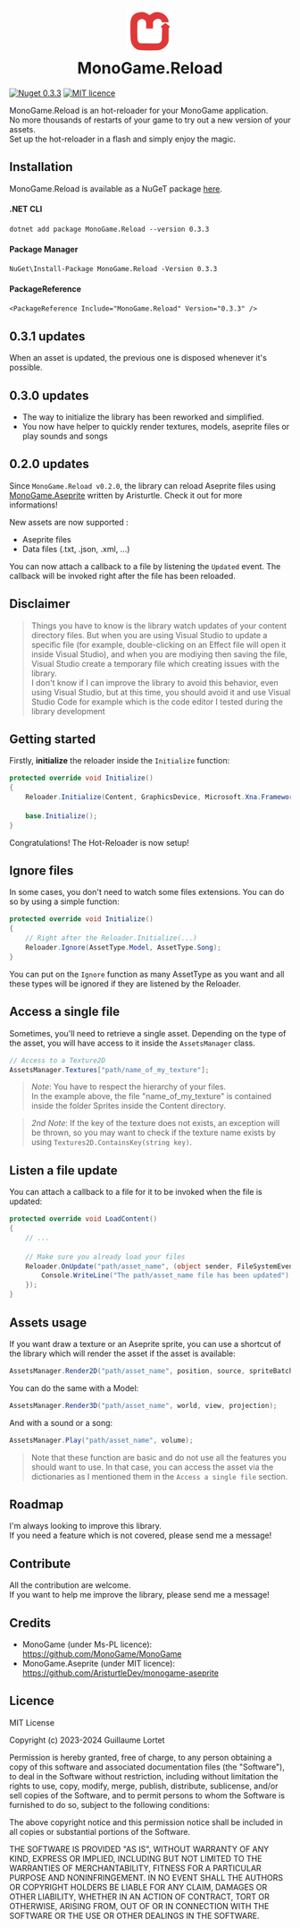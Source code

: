 <h1 align="center">
    <div>
        <img src="Icon.png" width="84" alt="MonoGame.Reload icon" />
        <br />
        MonoGame.Reload
    </div>
</h1>

[![Nuget 0.3.3](https://badgen.net/nuget/v/MonoGame.Reload/latest)](https://www.nuget.org/packages/MonoGame.Reload/0.3.3)
[![MIT licence](https://badgen.net/static/license/MIT/blue)](https://github.com/akaadream/MonoGame.Reload/blob/main/LICENCE)


MonoGame.Reload is an hot-reloader for your MonoGame application.  
No more thousands of restarts of your game to try out a new version of your assets.  
Set up the hot-reloader in a flash and simply enjoy the magic.  

## Installation

MonoGame.Reload is available as a NuGeT package [here](https://www.nuget.org/packages/MonoGame.Reload/0.3.3).  

#### .NET CLI
```
dotnet add package MonoGame.Reload --version 0.3.3
```

#### Package Manager
```
NuGet\Install-Package MonoGame.Reload -Version 0.3.3
```

#### PackageReference
```
<PackageReference Include="MonoGame.Reload" Version="0.3.3" />
```

## 0.3.1 updates

When an asset is updated, the previous one is disposed whenever it's possible.

## 0.3.0 updates

* The way to initialize the library has been reworked and simplified.
* You now have helper to quickly render textures, models, aseprite files or play sounds and songs

## 0.2.0 updates

Since `MonoGame.Reload v0.2.0`, the library can reload Aseprite files using [MonoGame.Aseprite](https://monogameaseprite.net/) written by Aristurtle.  Check it out for more informations!

New assets are now supported :
- Aseprite files
- Data files (.txt, .json, .xml, ...)
  
You can now attach a callback to a file by listening the `Updated` event. The callback will be invoked right after the file has been reloaded.

## Disclaimer

> Things you have to know is the library watch updates of your content directory files. But when you are using Visual Studio to update a specific file (for example, double-clicking on an Effect file will open it inside Visual Studio), and when you are modiying then saving the file, Visual Studio create a temporary file which creating issues with the library.  
I don't know if I can improve the library to avoid this behavior, even using Visual Studio, but at this time, you should avoid it and use Visual Studio Code for example which is the code editor I tested during the library development

## Getting started

Firstly, **initialize** the reloader inside the `Initialize` function:
```csharp
protected override void Initialize()
{
    Reloader.Initialize(Content, GraphicsDevice, Microsoft.Xna.Framework.Content.Pipeline.TargetPlatform.DesktopGL);

    base.Initialize();
}
```
Congratulations! The Hot-Reloader is now setup!  

## Ignore files

In some cases, you don't need to watch some files extensions. You can do so by using a simple function:
```csharp
protected override void Initialize()
{
    // Right after the Reloader.Initialize(...)
    Reloader.Ignore(AssetType.Model, AssetType.Song);
}
```
You can put on the `Ignore` function as many AssetType as you want and all these types will be ignored if they are listened by the Reloader.  

## Access a single file

Sometimes, you'll need to retrieve a single asset. Depending on the type of the asset, you will have access to it inside the `AssetsManager` class.

```csharp
// Access to a Texture2D
AssetsManager.Textures["path/name_of_my_texture"];
```

> *Note*: You have to respect the hierarchy of your files.  
> In the example above, the file "name_of_my_texture" is contained inside the folder Sprites inside the Content directory.


> *2nd Note*: If the key of the texture does not exists, an exception will be thrown, so you may want to check if the texture name exists by using `Textures2D.ContainsKey(string key)`.

## Listen a file update
You can attach a callback to a file for it to be invoked when the file is updated:
```csharp
protected override void LoadContent()
{
    // ...

    // Make sure you already load your files
    Reloader.OnUpdate("path/asset_name", (object sender, FileSystemEventArgs args) => {
        Console.WriteLine("The path/asset_name file has been updated");
    });
}
```

## Assets usage

If you want draw a texture or an Aseprite sprite, you can use a shortcut of the library which will render the asset if the asset is available:
```csharp
AssetsManager.Render2D("path/asset_name", position, source, spriteBatch, graphicsDevice, rotation, scale);
```
You can do the same with a Model:
```csharp
AssetsManager.Render3D("path/asset_name", world, view, projection);
```
And with a sound or a song:
```csharp
AssetsManager.Play("path/asset_name", volume);
```

> Note that these function are basic and do not use all the features you should want to use.
> In that case, you can access the asset via the dictionaries as I mentioned them in the `Access a single file` section.

## Roadmap

I'm always looking to improve this library.  
If you need a feature which is not covered, please send me a message!

## Contribute

All the contribution are welcome.  
If you want to help me improve the library, please send me a message!

## Credits
- MonoGame (under Ms-PL licence): https://github.com/MonoGame/MonoGame 
- MonoGame.Aseprite (under MIT licence): https://github.com/AristurtleDev/monogame-aseprite

## Licence

MIT License

Copyright (c) 2023-2024 Guillaume Lortet

Permission is hereby granted, free of charge, to any person obtaining a copy
of this software and associated documentation files (the "Software"), to deal
in the Software without restriction, including without limitation the rights
to use, copy, modify, merge, publish, distribute, sublicense, and/or sell
copies of the Software, and to permit persons to whom the Software is
furnished to do so, subject to the following conditions:

The above copyright notice and this permission notice shall be included in all
copies or substantial portions of the Software.

THE SOFTWARE IS PROVIDED "AS IS", WITHOUT WARRANTY OF ANY KIND, EXPRESS OR
IMPLIED, INCLUDING BUT NOT LIMITED TO THE WARRANTIES OF MERCHANTABILITY,
FITNESS FOR A PARTICULAR PURPOSE AND NONINFRINGEMENT. IN NO EVENT SHALL THE
AUTHORS OR COPYRIGHT HOLDERS BE LIABLE FOR ANY CLAIM, DAMAGES OR OTHER
LIABILITY, WHETHER IN AN ACTION OF CONTRACT, TORT OR OTHERWISE, ARISING FROM,
OUT OF OR IN CONNECTION WITH THE SOFTWARE OR THE USE OR OTHER DEALINGS IN THE
SOFTWARE.